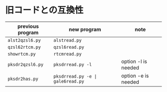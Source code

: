 # 旧コードとの互換性

| previous program | new program                       | note                |
|----|----|----|
|``alst2qzsl6.py`` |``alstread.py``                    |                     |
|``qzsl62rtcm.py`` |``qzsl6read.py``                   |                     |
|``showrtcm.py``   |``rtcmread.py``                    |                     |
|``pksdr2qzsl6.py``|``pksdrread.py -l``                | option -l is needed |
|``pksdr2has.py``  |``pksdrread.py -e \| gale6read.py``| option -e is needed |
